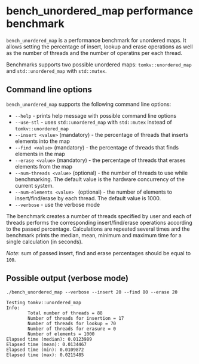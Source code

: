 # bench_unordered_map performance benchmark

`bench_unordered_map` is a performance benchmark for unordered maps. It allows setting the percentage of insert, lookup and erase operations as well as the number of threads and the number of operatins per each thread.

Benchmarks supports two possible unordered maps: `tomkv::unordered_map` and `std::unordered_map` with `std::mutex`.

## Command line options

`bench_unordered_map` supports the following command line options:

- `--help` - prints help message with possible command line options
- `--use-stl` - uses `std::unordered_map` with `std::mutex` instead of `tomkv::unordered_map`
- `--insert <value>` (mandatory) - the percentage of threads that inserts elements into the map
- `--find <value>` (mandatory) - the percentage of threads that finds elements in the map
- `--erase <value>` (mandatory) - the percentage of threads that erases elements from the map
- `--num-threads <value>` (optional) - the number of threads to use while benchmarking. The default value is the hardware concurrency of the current system.
- `--num-elements <value> ` (optional) - the number of elements to insert/find/erase by each thread. The default value is 1000.
- `--verbose` - use the verbose mode

The benchmark creates a number of threads specified by user and each of threads performs the corresponding insert/find/erase operations according to the passed percentage.
Calculations are repeated several times and the benchmark prints the median, mean, minimum and maximum time for a single calculation (in seconds).

*Note*: sum of passed insert, find and erase percentages should be equal to `100`.

## Possible output (verbose mode)

`./bench_unordered_map --verbose --insert 20 --find 80 --erase 20`

```
Testing tomkv::unordered_map
Info:
        Total number of threads = 88
        Number of threads for insertion = 17
        Number of threads for lookup = 70
        Number of threads for erasure = 0
        Number of elements = 1000
Elapsed time (median): 0.0123989
Elapsed time (mean): 0.0134467
Elapsed time (min): 0.0109872
Elapsed time (max): 0.0215485
```
